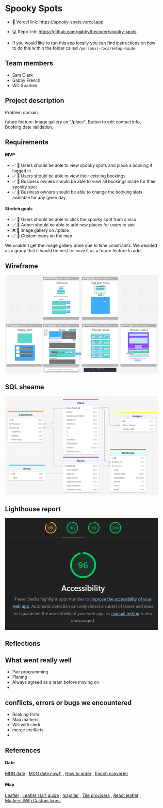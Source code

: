 # Spooky Spots

- 🚀 Vercel link: https://spooky-spots.vercel.app
- 💻 Repo link: https://github.com/gabbythecoder/spooky-spots

- If you would like to run this app locally you can find instructions on how to do this within the folder called `/personal-docs/Setup-Guide`

## Team members

- Sam Clark
- Gabby French
- Will Sparkes

## Project description

Problem domain:

future feature: Image gallery on "/place", Button to edit contact info, Booking date validation,

## Requirements

#### MVP

- ✅ 🎯 Users should be able to view spooky spots and place a booking if logged in
- ✅ 🎯 Users should be able to view their existing bookings
- ✅ 🎯 Business owners should be able to view all bookings made for their spooky spot
- ✅ 🎯 Business owners should be able to change the booking slots available for any given day

#### Stretch goals

- ✅ 🏹 Users should be able to click the spooky spot from a map
- ✅ 🏹 Admin should be able to add new places for users to see
- ❌ 🏹 Image gallery on /:place
- ✅ 🏹 Custom icons on the map

We couldn't get the image gallery done due to time constraints. We decided as a group that it would be best to leave it as a future feature to add.

## Wireframe

<div align="center">

![Wireframe](./personal-docs/Wireframe/Everything.png)

</div>

## SQL sheame

<div align="center">

![SQL sheame](./personal-docs/SQL-Sheame/SQL-Sheame.png)

</div>

## Lighthouse report

<div align="center">

![LightHouse](./personal-docs/lighthouse/lighthouse.png)

</div>

## Reflections

## What went really well

- Pair programming
- Planing
- Always agreed as a team before moving on
-

## conflicts, errors or bugs we encountered

- Booking form
- Map markers
- Will with clerk
- merge conflicts
-

## References

#### Date

[MDN date](https://developer.mozilla.org/en-US/docs/Web/JavaScript/Reference/Global_Objects/Date) , [MDN date.now()](https://developer.mozilla.org/en-US/docs/Web/JavaScript/Reference/Global_Objects/Date/now) , [How to order](https://learnsql.com/cookbook/how-to-order-by-date-in-t-sql/#:~:text=Use%20the%20ORDER%20BY%20keyword,shown%20last%2C%20etc) , [Epoch converter](https://www.epochconverter.com/)

#### Map

[Leaflet](https://leafletjs.com/) , [Leaflet start guide](https://leafletjs.com/examples/quick-start/) , [maptiler](https://docs.maptiler.com/) , [Tile providers](https://wiki.openstreetmap.org/wiki/Raster_tile_providers) , [React leaflet](https://react-leaflet.js.org/) , [Markers With Custom Icons](https://leafletjs.com/examples/custom-icons/)
